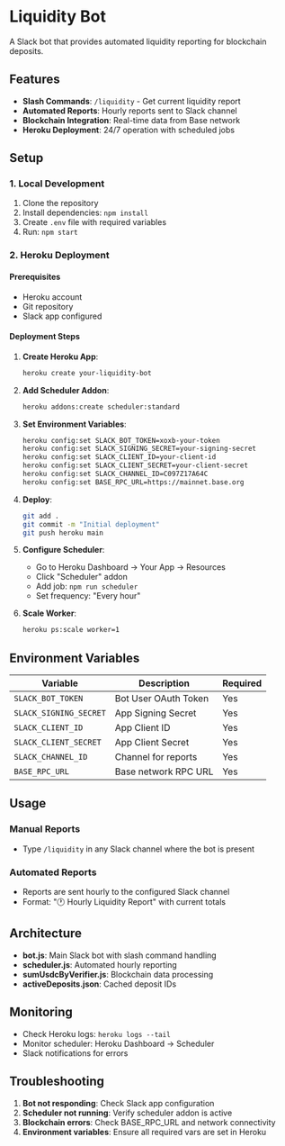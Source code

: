 # Liquidity Bot

A Slack bot that provides automated liquidity reporting for blockchain deposits.

## Features

- **Slash Commands**: `/liquidity` - Get current liquidity report
- **Automated Reports**: Hourly reports sent to Slack channel
- **Blockchain Integration**: Real-time data from Base network
- **Heroku Deployment**: 24/7 operation with scheduled jobs

## Setup

### 1. Local Development

1. Clone the repository
2. Install dependencies: `npm install`
3. Create `.env` file with required variables
4. Run: `npm start`

### 2. Heroku Deployment

#### Prerequisites
- Heroku account
- Git repository
- Slack app configured

#### Deployment Steps

1. **Create Heroku App**:
   ```bash
   heroku create your-liquidity-bot
   ```

2. **Add Scheduler Addon**:
   ```bash
   heroku addons:create scheduler:standard
   ```

3. **Set Environment Variables**:
   ```bash
   heroku config:set SLACK_BOT_TOKEN=xoxb-your-token
   heroku config:set SLACK_SIGNING_SECRET=your-signing-secret
   heroku config:set SLACK_CLIENT_ID=your-client-id
   heroku config:set SLACK_CLIENT_SECRET=your-client-secret
   heroku config:set SLACK_CHANNEL_ID=C097Z17A64C
   heroku config:set BASE_RPC_URL=https://mainnet.base.org
   ```

4. **Deploy**:
   ```bash
   git add .
   git commit -m "Initial deployment"
   git push heroku main
   ```

5. **Configure Scheduler**:
   - Go to Heroku Dashboard → Your App → Resources
   - Click "Scheduler" addon
   - Add job: `npm run scheduler`
   - Set frequency: "Every hour"

6. **Scale Worker**:
   ```bash
   heroku ps:scale worker=1
   ```

## Environment Variables

| Variable | Description | Required |
|----------|-------------|----------|
| `SLACK_BOT_TOKEN` | Bot User OAuth Token | Yes |
| `SLACK_SIGNING_SECRET` | App Signing Secret | Yes |
| `SLACK_CLIENT_ID` | App Client ID | Yes |
| `SLACK_CLIENT_SECRET` | App Client Secret | Yes |
| `SLACK_CHANNEL_ID` | Channel for reports | Yes |
| `BASE_RPC_URL` | Base network RPC URL | Yes |

## Usage

### Manual Reports
- Type `/liquidity` in any Slack channel where the bot is present

### Automated Reports
- Reports are sent hourly to the configured Slack channel
- Format: "🕐 Hourly Liquidity Report" with current totals

## Architecture

- **bot.js**: Main Slack bot with slash command handling
- **scheduler.js**: Automated hourly reporting
- **sumUsdcByVerifier.js**: Blockchain data processing
- **activeDeposits.json**: Cached deposit IDs

## Monitoring

- Check Heroku logs: `heroku logs --tail`
- Monitor scheduler: Heroku Dashboard → Scheduler
- Slack notifications for errors

## Troubleshooting

1. **Bot not responding**: Check Slack app configuration
2. **Scheduler not running**: Verify scheduler addon is active
3. **Blockchain errors**: Check BASE_RPC_URL and network connectivity
4. **Environment variables**: Ensure all required vars are set in Heroku 